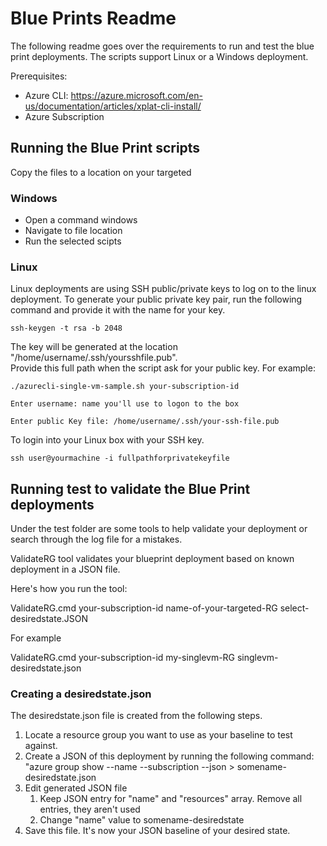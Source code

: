 # Blue Prints Readme

The following readme goes over the requirements to run and test the blue print deployments.
The scripts support Linux or a Windows deployment.

Prerequisites:

- Azure CLI: https://azure.microsoft.com/en-us/documentation/articles/xplat-cli-install/
- Azure Subscription 


## Running the Blue Print scripts

Copy the files to a location on your targeted


### Windows

- Open a command windows
- Navigate to file location
- Run the selected scipts

### Linux

Linux deployments are using SSH public/private keys to log on to the linux deployment.
To generate your public private key pair, run the following command and provide it with the name for your key.

`ssh-keygen -t rsa -b 2048`

The key will be generated at the location "/home/username/.ssh/yoursshfile.pub".  
Provide this full path when the script ask for your public key. For example: 

`./azurecli-single-vm-sample.sh your-subscription-id`

`Enter username: name you'll use to logon to the box`

`Enter public Key file: /home/username/.ssh/your-ssh-file.pub`


To login into your Linux box with your SSH key.

`ssh user@yourmachine -i fullpathforprivatekeyfile`


## Running test to validate the Blue Print deployments

Under the test folder are some tools to help validate your deployment or search through the log file for a mistakes.

ValidateRG tool validates your blueprint deployment based on known deployment in a JSON file.

Here's how you run the tool:

ValidateRG.cmd your-subscription-id name-of-your-targeted-RG  select-desiredstate.JSON

For example

ValidateRG.cmd your-subscription-id my-singlevm-RG  singlevm-desiredstate.json


### Creating a desiredstate.json

The desiredstate.json file is created from the following steps.

1. Locate a resource group you want to use as your baseline to test against.
2. Create a JSON of this deployment by running the following command:
   "azure group show --name <your-targeted-RG>  --subscription <your-subscription> --json > somename-desiredstate.json
3. Edit generated JSON file 
	1. Keep JSON entry for "name" and "resources" array. Remove all entries, they aren't used
	2. Change "name" value to somename-desiredstate
4. Save this file. It's now your JSON baseline of your desired state. 	






